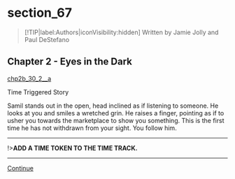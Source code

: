 
# section_67

>[!TIP|label:Authors|iconVisibility:hidden]
>Written by Jamie Jolly and Paul DeStefano

## Chapter 2 - Eyes in the Dark

[chp2b_30_2__a](../../decomp/app/src/main/res/raw/chp2b_30_2__a.mp3 ':include :type=audio')

Time Triggered Story

Samil stands out in the open, head inclined as if listening to someone. He looks at you and smiles a wretched grin. He raises a finger, pointing as if to usher you towards the marketplace to show you something. This is the first time he has not withdrawn from your sight. You follow him.

---

!>**ADD A TIME TOKEN TO THE TIME TRACK.** 

---

[Continue](output/chapter2/section_72.md)


